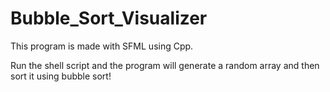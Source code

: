 # Bubble_Sort_Visualizer
This program is made with SFML using Cpp.

Run the shell script and the program will generate a random array and then sort it using bubble sort!

